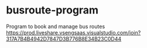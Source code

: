 # busroute-program
Program to book and manage bus routes
https://prod.liveshare.vsengsaas.visualstudio.com/join?317A7B4B4942D7847D3B776B8E34B23C0D44
